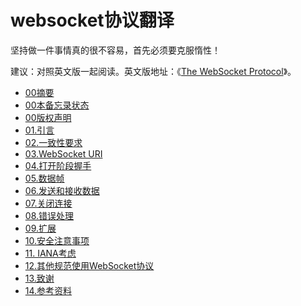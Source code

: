 websocket协议翻译
===========
坚持做一件事情真的很不容易，首先必须要克服惰性！

建议：对照英文版一起阅读。英文版地址：《[The WebSocket Protocol](http://tools.ietf.org/html/rfc6455)》。 

* [00摘要](https://github.com/zhangkaitao/websocket-protocol/wiki/%E6%91%98%E8%A6%81)
* [00本备忘录状态](https://github.com/zhangkaitao/websocket-protocol/wiki/%E6%9C%AC%E5%A4%87%E5%BF%98%E5%BD%95%E7%8A%B6%E6%80%81)
* [00版权声明](https://github.com/zhangkaitao/websocket-protocol/wiki/%E7%89%88%E6%9D%83%E5%A3%B0%E6%98%8E)
* [01.引言](https://github.com/zhangkaitao/websocket-protocol/wiki/1.%E5%BC%95%E8%A8%80)
* [02.一致性要求](https://github.com/zhangkaitao/websocket-protocol/wiki/2.%E4%B8%80%E8%87%B4%E6%80%A7%E8%A6%81%E6%B1%82)
* [03.WebSocket URI](https://github.com/zhangkaitao/websocket-protocol/wiki/3.WebSocket-URI)
* [04.打开阶段握手](https://github.com/zhangkaitao/websocket-protocol/wiki/4.%E6%89%93%E5%BC%80%E9%98%B6%E6%AE%B5%E6%8F%A1%E6%89%8B)
* [05.数据帧](https://github.com/zhangkaitao/websocket-protocol/wiki/5.%E6%95%B0%E6%8D%AE%E5%B8%A7)
* [06.发送和接收数据](https://github.com/zhangkaitao/websocket-protocol/wiki/6.%E5%8F%91%E9%80%81%E5%92%8C%E6%8E%A5%E6%94%B6%E6%95%B0%E6%8D%AE)
* [07.关闭连接](https://github.com/zhangkaitao/websocket-protocol/wiki/7.%E5%85%B3%E9%97%AD%E8%BF%9E%E6%8E%A5)
* [08.错误处理](https://github.com/zhangkaitao/websocket-protocol/wiki/8.%E9%94%99%E8%AF%AF%E5%A4%84%E7%90%86)
* [09.扩展](https://github.com/zhangkaitao/websocket-protocol/wiki/9.%E6%89%A9%E5%B1%95)
* [10.安全注意事项](https://github.com/zhangkaitao/websocket-protocol/wiki/10.%E5%AE%89%E5%85%A8%E6%B3%A8%E6%84%8F%E4%BA%8B%E9%A1%B9)
* [11. IANA考虑](https://github.com/zhangkaitao/websocket-protocol/wiki/11.-IANA%E8%80%83%E8%99%91)
* [12.其他规范使用WebSocket协议](https://github.com/zhangkaitao/websocket-protocol/wiki/12.%E5%85%B6%E4%BB%96%E8%A7%84%E8%8C%83%E4%BD%BF%E7%94%A8WebSocket%E5%8D%8F%E8%AE%AE)
* [13.致谢](https://github.com/zhangkaitao/websocket-protocol/wiki/13.%E8%87%B4%E8%B0%A2)
* [14.参考资料](https://github.com/zhangkaitao/websocket-protocol/wiki/14.%E5%8F%82%E8%80%83%E8%B5%84%E6%96%99)

